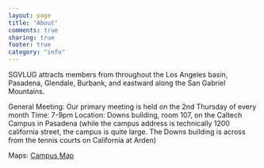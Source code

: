 ```yaml
---
layout: page
title: "About"
comments: true
sharing: true
footer: true
category: "info"
---
```


SGVLUG attracts members from throughout the Los Angeles basin, Pasadena, Glendale, Burbank, and eastward along the San Gabriel Mountains.

General Meeting: Our primary meeting is held on the 2nd Thursday of every month
Time: 7-9pm 
Location: Downs building, room 107, on the Caltech Campus in Pasadena (while the campus address is technically 1200 california street, the campus is quite large. The Downs building is across from the tennis courts on California at Arden)

Maps: <a href="http://www.caltech.edu/map/main.html?bn=47">Campus Map</a>


